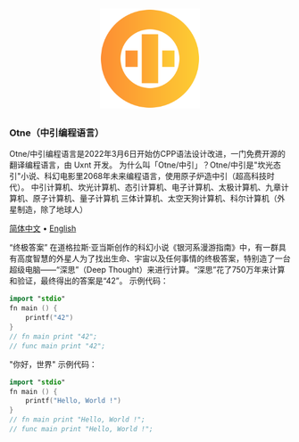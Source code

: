 <div align="center">
<a href="#">
<h1><img src="otne.svg" alt="Logo" width="180" height="180"></h1>
</a>
</div>

### Otne（中引编程语言）

Otne/中引编程语言是2022年3月6日开始仿CPP语法设计改进，一门免费开源的翻译编程语言，由 Uxnt 开发。 
为什么叫「Otne/中引」？Otne/中引是"坎光态引"小说、科幻电影里2068年未来编程语言，使用原子炉造中引（超高科技时代）。
中引计算机、坎光计算机、态引计算机、电子计算机、太极计算机、九章计算机、原子计算机、量子计算机
三体计算机、太空天狗计算机、科尔计算机（外星制造，除了地球人）

[简体中文](README.md) • [English](README.en.md)  

“终极答案”
在道格拉斯·亚当斯创作的科幻小说《银河系漫游指南》中，有一群具有高度智慧的外星人为了找出生命、宇宙以及任何事情的终极答案，特别造了一台超级电脑——“深思”（Deep Thought）来进行计算。“深思”花了750万年来计算和验证，最终得出的答案是“42”。
示例代码：
```kt
import "stdio"
fn main () {
    printf("42")
}
// fn main print "42";
// func main print "42";
```

"你好，世界" 示例代码：
```kt
import "stdio"
fn main () {
    printf("Hello, World !")
}
// fn main print "Hello, World !";
// func main print "Hello, World !";
```

